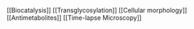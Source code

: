 [[Biocatalysis]]
[[Transglycosylation]]
[[Cellular morphology]]
[[Antimetabolites]]
[[Time-lapse Microscopy]]
